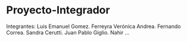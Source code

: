 # Proyecto-Integrador
Integrantes:
Luis Emanuel Gomez.
Ferreyra Verónica Andrea.
Fernando Correa.
Sandra Cerutti.
Juan Pablo Giglio.
Nahir ...
